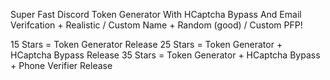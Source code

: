 Super Fast Discord Token Generator With HCaptcha Bypass And Email Verifcation + Realistic / Custom Name + Random (good) / Custom PFP!

15 Stars = Token Generator Release
25 Stars = Token Generator + HCaptcha Bypass Release
35 Stars = Token Generator + HCaptcha Bypass + Phone Verifier Release
